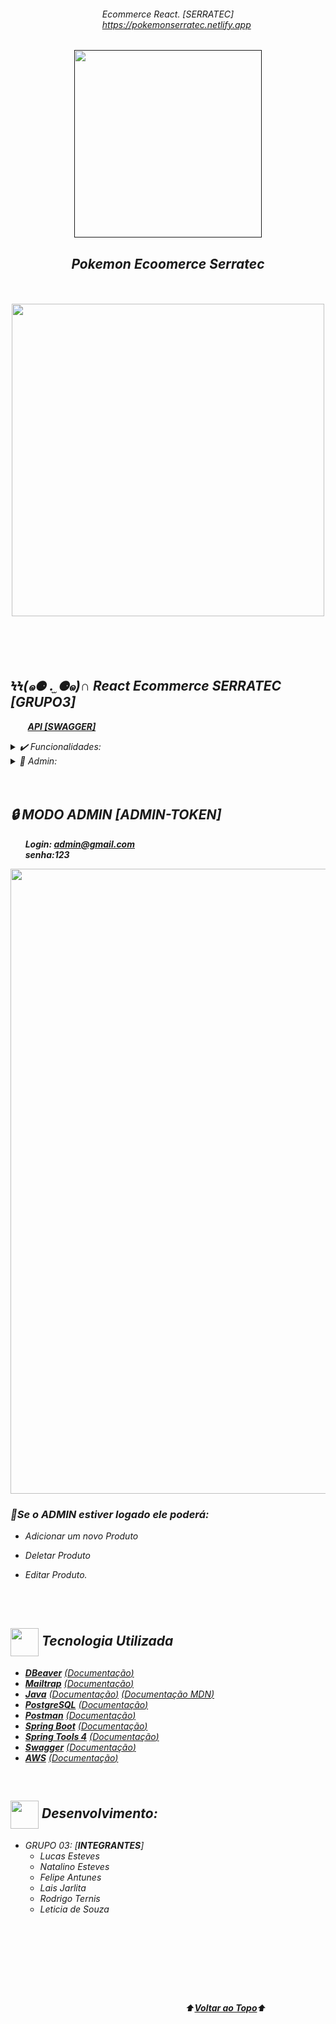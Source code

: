 <div align="center">
<i><h6> Ecommerce React. [SERRATEC] <br>
  &nbsp;&nbsp;&nbsp;&nbsp;&nbsp;&nbsp; <a href=https://pokemonserratec.netlify.app">https://pokemonserratec.netlify.app</a>

</div>
<a name="back-to-top">

<p align="center">
  <a href="">
    <img width="300px" src="" alt="">
   </a>
</p>

 <p>
    <h2 align="center">
    Pokemon Ecoomerce Serratec
  </h2>
  </p> 
  </br>
<br>
<div align="center">
  <img width="500px" src="https://i.imgur.com/H5Pd8Ah.png">
  <br>  </br>
   <br>  </br>
</div>
<br>

## ϞϞ(๑⚈ ․̫ ⚈๑)∩ React Ecommerce SERRATEC [GRUPO3]
&nbsp;&nbsp;&nbsp;&nbsp;&nbsp;&nbsp; <a href="https://apiserratec.herokuapp.com/swagger-ui.html#/">**API [SWAGGER]**  </a>

<details>
  <summary>✔️ Funcionalidades:</summary>
      <p align="justify">
      1:  Login<br>
      2: Cadastro <br>
      3: Carrinho de compras <br>
      4: Pagamento com cartão <br>
      5: Cupom de desconto <br>
      6: Nota Fiscal <br>
      7: Remover Produto <br>
      8: Adicionar Produto <br>
      9: Editar Produto <br>
      10: Consulta a api <br>
      11: Validação de Formularios<br>
      12: Deploy  <br>
      13: Styled Components<br>
      14: Material-ui<br>
      15: Bootstrap <br>
      
      
  </details>
  
  <details>
  <summary> 🔑  Admin:</summary>
      <p align="justify">
        Login: admin@gmail.com<br>
        senha:123
  </details>
  
  

  
<BR>

<br>
     

## 🔒 MODO ADMIN [ADMIN-TOKEN]
&nbsp;&nbsp;&nbsp;&nbsp;&nbsp;&nbsp;**Login: admin@gmail.com**  
    &nbsp;&nbsp;&nbsp;&nbsp;&nbsp;&nbsp;**senha:123<br>**  


  <div align="center">
  <img width="1000px" src="assets/Login.gif">
</div>

### 📖Se o ADMIN estiver logado ele poderá:
- Adicionar um novo Produto
- Deletar Produto<br> 
- Editar Produto.<br> 

  <br>  </br>
  
## <img  height="45px" align="center" src="https://github.com/luqui2/Sistema-para-Viagens-/blob/main/src/imagens/foguete.gif"> Tecnologia Utilizada
- [**DBeaver**](https://dbeaver.io/)    [(*Documentação*)](https://dbeaver.com/docs/wiki/)
- [**Mailtrap**](https://mailtrap.io/)    [(*Documentação*)](https://mailtrap.docs.apiary.io/#)    
- [**Java**](https://www.oracle.com/java/technologies/)    [(*Documentação*)](https://docs.oracle.com/en/java/)    [(*Documentação MDN*)](https://developer.mozilla.org/en-US/docs/Glossary/Java)
- [**PostgreSQL**](https://www.postgresql.org/)    [(*Documentação*)](http://pgdocptbr.sourceforge.net/pg80/index.html)
- [**Postman**](https://www.postman.com/downloads/)    [(*Documentação*)](https://learning.postman.com/docs/getting-started/introduction/)
- [**Spring Boot**](https://spring.io/)    [(*Documentação*)](https://spring.io/projects/spring-boot)
- [**Spring Tools 4**](https://spring.io/tools)    [(*Documentação*)](https://github.com/spring-projects/sts4/wiki)
- [**Swagger**](https://swagger.io/)    [(*Documentação*)](https://swagger.io/solutions/api-documentation/) 
- [**AWS**](https://swagger.io/)    [(*Documentação*)](https://docs.aws.amazon.com/pt_br/)      
     
<br>
  
 
## <img height="45px" align="center" src="https://github.com/luqui2/Sistema-para-Viagens-/blob/main/src/imagens/set.gif">   Desenvolvimento:
- GRUPO 03: [**INTEGRANTES**] 
  <br>
  - Lucas Esteves
  - Natalino Esteves
  - Felipe Antunes
  - Lais Jarlita
  - Rodrigo Ternis
  - Leticia de Souza

 <br>
<div align="center">      
 

  <br></br>
 
 </div>
<br> 
<br>
</p>



&emsp;&emsp;&emsp;&emsp;&emsp;&emsp;&emsp;&emsp;&emsp;&emsp;&emsp;&emsp;&emsp;&emsp;&emsp;&emsp;&emsp;&emsp;&emsp;&emsp;⬆️[**Voltar ao Topo**](#back-to-top)⬆️
